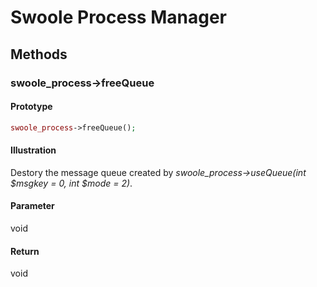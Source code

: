 # Swoole Process Manager

## Methods 

### swoole_process->freeQueue

#### Prototype

```php
swoole_process->freeQueue();
```

#### Illustration

Destory the message queue created by *swoole_process->useQueue(int $msgkey = 0, int $mode = 2)*.

#### Parameter

void

#### Return

void
